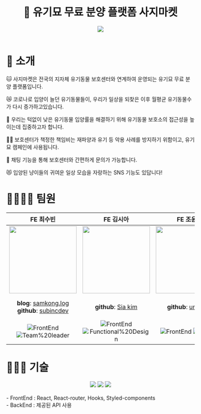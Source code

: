 <div align=center>

  # 🐾 유기묘 무료 분양 플랫폼 사지마켓 

<img src="https://images.unsplash.com/photo-1542741065-3c98eaf187b6?ixlib=rb-1.2.1&ixid=MnwxMjA3fDB8MHxwaG90by1wYWdlfHx8fGVufDB8fHx8&auto=format&fit=crop&w=1470&q=80">
<br/>

</div>

<br/>

  
# :mega: 소개
🐱 사지마켓은 전국의 지자체 유기동물 보호센터와 연계하여 운영되는 유기묘 무료 분양 플랫폼입니다. 

😿 코로나로 입양이 늘던 유기동물들이, 우리가 일상을 되찾은 이후 월평균 유기동물수가 다시 증가하고있습니다. 

👥 우리는 턱없이 낮은 유기동물 입양률을 해결하기 위해 유기동물 보호소의 접근성을 높이는데 집중하고자 합니다.

💪🏻 보호센터가 책정한 책임비는 재파양과 유기 등 악용 사례를 방지하기 위함이고, 유기묘 캠페인에 사용됩니다. 

💬 채팅 기능을 통해 보호센터와 간편하게 문의가 가능합니다.

😻 입양된 냥이들의 귀여운 일상 모습을 자랑하는 SNS 기능도 있답니다!

# 👩‍👩‍👧‍👧 팀원

|                                                         **FE 최수빈**                                                         |                                                               **FE 김시아**                                                               |                                                  **FE 조윤희**                                                   |                                                    **FE 허지현**                                                     |
| :---------------------------------------------------------------------------------------------------------------------------: | :---------------------------------------------------------------------------------------------------------------------------------------: | :--------------------------------------------------------------------------------------------------------------: | :------------------------------------------------------------------------------------------------------------------: |
|                     <img src="https://avatars.githubusercontent.com/u/89335150?v=4" height=180 width=180>                     |                           <img src="https://avatars.githubusercontent.com/u/90305737?v=4" height=180 width=180>                           |              <img src="https://avatars.githubusercontent.com/u/102465469?v=4" height=180 width=180>               |                <img src="https://avatars.githubusercontent.com/u/95600994?v=4" height=180 width=180>                 |
|  **blog**: [samkong.log](https://velog.io/@samkong) </br> **github**: [subincdev](https://github.com/subincdev)  |                  **github**: [Sia kim](https://github.com/mrbrightsiide)                 |       **github**: [unidagit](https://github.com/unidagit)       |      **Youtube**: [korea hamster](https://www.youtube.com/channel/UCFk1UTFYVBn0oFzP9eGCN5A) </br> **github**: [Jihyun Heo](https://github.com/Koreanhamster)       |
| ![FrontEnd](https://img.shields.io/badge/FrontEnd-3f97fb) ![Team%20leader](https://img.shields.io/badge/-Team%20leader-green) | ![FrontEnd](https://img.shields.io/badge/FrontEnd-3f97fb) ![Functional%20Design](https://img.shields.io/badge/Functional%20Design-f8b62d) | ![FrontEnd](https://img.shields.io/badge/FrontEnd-3f97fb) ![Design](https://img.shields.io/badge/-Design-orange) | ![FrontEnd](https://img.shields.io/badge/FrontEnd-3f97fb) ![Planning](https://img.shields.io/badge/-Planning-f67280) |

# 👩🏻‍💻 기술
<div align="center">
  <img src="https://img.shields.io/badge/React-61DAFB?style=for-the-badge&logo=React&logoColor=white"> 
<img src="https://img.shields.io/badge/React_Router-CA4245?style=for-the-badge&logo=react-router&logoColor=white">
 <img src="https://img.shields.io/badge/styledcomponents-DB7093?style=for-the-badge&logo=styled-components&logoColor=white"> 
</div>
<br/>
- FrontEnd : React, React-router, Hooks, Styled-components<br/>
- BackEnd : 제공된 API 사용 <br/>

